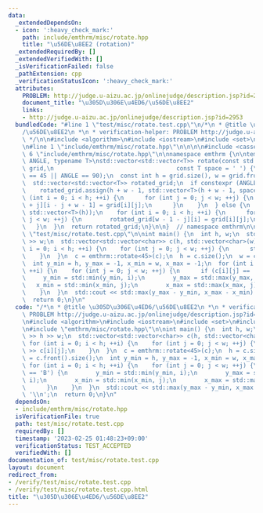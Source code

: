 ```yaml
---
data:
  _extendedDependsOn:
  - icon: ':heavy_check_mark:'
    path: include/emthrm/misc/rotate.hpp
    title: "\u56DE\u8EE2 (rotation)"
  _extendedRequiredBy: []
  _extendedVerifiedWith: []
  _isVerificationFailed: false
  _pathExtension: cpp
  _verificationStatusIcon: ':heavy_check_mark:'
  attributes:
    PROBLEM: http://judge.u-aizu.ac.jp/onlinejudge/description.jsp?id=2953
    document_title: "\u305D\u306E\u4ED6/\u56DE\u8EE2"
    links:
    - http://judge.u-aizu.ac.jp/onlinejudge/description.jsp?id=2953
  bundledCode: "#line 1 \"test/misc/rotate.test.cpp\"\n/*\n * @title \u305D\u306E\u4ED6\
    /\u56DE\u8EE2\n *\n * verification-helper: PROBLEM http://judge.u-aizu.ac.jp/onlinejudge/description.jsp?id=2953\n\
    \ */\n\n#include <algorithm>\n#include <iostream>\n#include <set>\n#include <vector>\n\
    \n#line 1 \"include/emthrm/misc/rotate.hpp\"\n\n\n\n#include <cassert>\n#line\
    \ 6 \"include/emthrm/misc/rotate.hpp\"\n\nnamespace emthrm {\n\ntemplate <int\
    \ ANGLE, typename T>\nstd::vector<std::vector<T>> rotate(const std::vector<std::vector<T>>&\
    \ grid,\n                                   const T space = ' ') {\n  static_assert(ANGLE\
    \ == 45 || ANGLE == 90);\n  const int h = grid.size(), w = grid.front().size();\n\
    \  std::vector<std::vector<T>> rotated_grid;\n  if constexpr (ANGLE == 45) {\n\
    \    rotated_grid.assign(h + w - 1, std::vector<T>(h + w - 1, space));\n    for\
    \ (int i = 0; i < h; ++i) {\n      for (int j = 0; j < w; ++j) {\n        rotated_grid[i\
    \ + j][i - j + w - 1] = grid[i][j];\n      }\n    }\n  } else {\n    rotated_grid.assign(w,\
    \ std::vector<T>(h));\n    for (int i = 0; i < h; ++i) {\n      for (int j = 0;\
    \ j < w; ++j) {\n        rotated_grid[w - 1 - j][i] = grid[i][j];\n      }\n \
    \   }\n  }\n  return rotated_grid;\n}\n\n}  // namespace emthrm\n\n\n#line 13\
    \ \"test/misc/rotate.test.cpp\"\n\nint main() {\n  int h, w;\n  std::cin >> h\
    \ >> w;\n  std::vector<std::vector<char>> c(h, std::vector<char>(w));\n  for (int\
    \ i = 0; i < h; ++i) {\n    for (int j = 0; j < w; ++j) {\n      std::cin >> c[i][j];\n\
    \    }\n  }\n  c = emthrm::rotate<45>(c);\n  h = c.size();\n  w = c.front().size();\n\
    \  int y_min = h, y_max = -1, x_min = w, x_max = -1;\n  for (int i = 0; i < h;\
    \ ++i) {\n    for (int j = 0; j < w; ++j) {\n      if (c[i][j] == 'B') {\n   \
    \     y_min = std::min(y_min, i);\n        y_max = std::max(y_max, i);\n     \
    \   x_min = std::min(x_min, j);\n        x_max = std::max(x_max, j);\n      }\n\
    \    }\n  }\n  std::cout << std::max(y_max - y_min, x_max - x_min) << '\\n';\n\
    \  return 0;\n}\n"
  code: "/*\n * @title \u305D\u306E\u4ED6/\u56DE\u8EE2\n *\n * verification-helper:\
    \ PROBLEM http://judge.u-aizu.ac.jp/onlinejudge/description.jsp?id=2953\n */\n\
    \n#include <algorithm>\n#include <iostream>\n#include <set>\n#include <vector>\n\
    \n#include \"emthrm/misc/rotate.hpp\"\n\nint main() {\n  int h, w;\n  std::cin\
    \ >> h >> w;\n  std::vector<std::vector<char>> c(h, std::vector<char>(w));\n \
    \ for (int i = 0; i < h; ++i) {\n    for (int j = 0; j < w; ++j) {\n      std::cin\
    \ >> c[i][j];\n    }\n  }\n  c = emthrm::rotate<45>(c);\n  h = c.size();\n  w\
    \ = c.front().size();\n  int y_min = h, y_max = -1, x_min = w, x_max = -1;\n \
    \ for (int i = 0; i < h; ++i) {\n    for (int j = 0; j < w; ++j) {\n      if (c[i][j]\
    \ == 'B') {\n        y_min = std::min(y_min, i);\n        y_max = std::max(y_max,\
    \ i);\n        x_min = std::min(x_min, j);\n        x_max = std::max(x_max, j);\n\
    \      }\n    }\n  }\n  std::cout << std::max(y_max - y_min, x_max - x_min) <<\
    \ '\\n';\n  return 0;\n}\n"
  dependsOn:
  - include/emthrm/misc/rotate.hpp
  isVerificationFile: true
  path: test/misc/rotate.test.cpp
  requiredBy: []
  timestamp: '2023-02-25 01:48:23+09:00'
  verificationStatus: TEST_ACCEPTED
  verifiedWith: []
documentation_of: test/misc/rotate.test.cpp
layout: document
redirect_from:
- /verify/test/misc/rotate.test.cpp
- /verify/test/misc/rotate.test.cpp.html
title: "\u305D\u306E\u4ED6/\u56DE\u8EE2"
---
```

